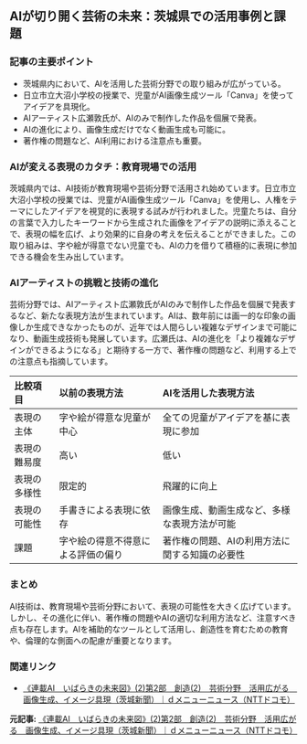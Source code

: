 ## AIが切り開く芸術の未来：茨城県での活用事例と課題

### 記事の主要ポイント

* 茨城県内において、AIを活用した芸術分野での取り組みが広がっている。
* 日立市立大沼小学校の授業で、児童がAI画像生成ツール「Canva」を使ってアイデアを具現化。
* AIアーティスト広瀬敦氏が、AIのみで制作した作品を個展で発表。
* AIの進化により、画像生成だけでなく動画生成も可能に。
* 著作権の問題など、AI利用における注意点も重要。

### AIが変える表現のカタチ：教育現場での活用

茨城県内では、AI技術が教育現場や芸術分野で活用され始めています。日立市立大沼小学校の授業では、児童がAI画像生成ツール「Canva」を使用し、人権をテーマにしたアイデアを視覚的に表現する試みが行われました。児童たちは、自分の言葉で入力したキーワードから生成された画像をアイデアの説明に添えることで、表現の幅を広げ、より効果的に自身の考えを伝えることができました。この取り組みは、字や絵が得意でない児童でも、AIの力を借りて積極的に表現に参加できる機会を生み出しています。

### AIアーティストの挑戦と技術の進化

芸術分野では、AIアーティスト広瀬敦氏がAIのみで制作した作品を個展で発表するなど、新たな表現方法が生まれています。AIは、数年前には画一的な印象の画像しか生成できなかったものが、近年では人間らしい複雑なデザインまで可能になり、動画生成技術も発展しています。広瀬氏は、AIの進化を「より複雑なデザインができるようになる」と期待する一方で、著作権の問題など、利用する上での注意点も指摘しています。

| 比較項目 | 以前の表現方法 | AIを活用した表現方法 |
| :---------------- | :--------------------------------------------- | :---------------------------------------------------- |
| 表現の主体 | 字や絵が得意な児童が中心 | 全ての児童がアイデアを基に表現に参加 |
| 表現の難易度 | 高い | 低い |
| 表現の多様性 | 限定的 | 飛躍的に向上 |
| 表現の可能性 | 手書きによる表現に依存 | 画像生成、動画生成など、多様な表現方法が可能 |
| 課題 | 字や絵の得意不得意による評価の偏り | 著作権の問題、AIの利用方法に関する知識の必要性 |

### まとめ

AI技術は、教育現場や芸術分野において、表現の可能性を大きく広げています。しかし、その進化に伴い、著作権の問題やAIの適切な利用方法など、注意すべき点も存在します。AIを補助的なツールとして活用し、創造性を育むための教育や、倫理的な側面への配慮が重要となります。

### 関連リンク

* [《連載AI　いばらきの未来図》(2)第2部　創造(2)　芸術分野　活用広がる　画像生成、イメージ具現（茨城新聞）｜ｄメニューニュース（NTTドコモ）](https://topics.smt.docomo.ne.jp/article/ibarakinews/region/ibarakinews-2024050400006)


**元記事:** [《連載AI　いばらきの未来図》(2)第2部　創造(2)　芸術分野　活用広がる　画像生成、イメージ具現（茨城新聞）｜ｄメニューニュース（NTTドコモ）](https://topics.smt.docomo.ne.jp/article/ibaraki/region/ibaraki-20250504110000)
